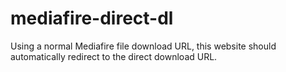 # mediafire-direct-dl
Using a normal Mediafire file download URL, this website should automatically redirect to the direct download URL.
